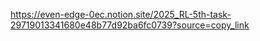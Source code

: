 https://even-edge-0ec.notion.site/2025_RL-5th-task-29719013341680e48b77d92ba6fc0739?source=copy_link

